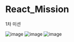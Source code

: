 # React_Mission
1차 미션
 
  ![image](https://user-images.githubusercontent.com/74793591/154987537-b4609d75-1375-4213-8155-86fbd9885243.png)
  ![image](https://user-images.githubusercontent.com/74793591/154987579-4dbb2993-84e6-4665-8b8a-919a2792290f.png)
  ![image](https://user-images.githubusercontent.com/74793591/154987608-9bc13915-167a-451f-bc2d-ff9d09878c91.png)
